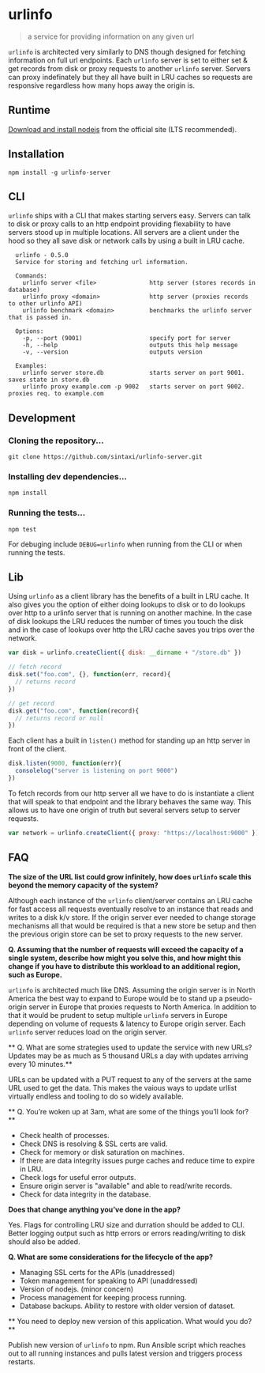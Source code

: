 # urlinfo

> a service for providing information on any given url

`urlinfo` is architected very similarly to DNS though designed for fetching information on full url endpoints. Each `urlinfo` server is set to either set & get records from disk or proxy requests to another `urlinfo` server. Servers can proxy indefinately but they all have built in LRU caches so requests are responsive regardless how many hops away the origin is.

## Runtime

[Download and install nodejs](https://nodejs.org/en/) from the official site (LTS recommended).

## Installation

    npm install -g urlinfo-server

## CLI

`urlinfo` ships with a CLI that makes starting servers easy. Servers can talk to disk or proxy calls to an http endpoint providing flexability to have servers stood up in multiple locations. All servers are a client under the hood so they all save disk or network calls by using a built in LRU cache.

```  
  urlinfo - 0.5.0
  Service for storing and fetching url information.

  Commands:
    urlinfo server <file>               http server (stores records in database)
    urlinfo proxy <domain>              http server (proxies records to other urlinfo API)
    urlinfo benchmark <domain>          benchmarks the urlinfo server that is passed in.

  Options:
    -p, --port (9001)                   specify port for server
    -h, --help                          outputs this help message
    -v, --version                       outputs version

  Examples:
    urlinfo server store.db             starts server on port 9001. saves state in store.db
    urlinfo proxy example.com -p 9002   starts server on port 9002. proxies req. to example.com
```

## Development

### Cloning the repository...

    git clone https://github.com/sintaxi/urlinfo-server.git

### Installing dev dependencies...

    npm install

### Running the tests...

    npm test

For debuging include `DEBUG=urlinfo` when running from the CLI or when running the tests.

## Lib

Using `urlinfo` as a client library has the benefits of a built in LRU cache. It also gives you the option of either doing lookups to disk or to do lookups over http to a urlinfo server that is running on another machine. In the case of disk lookups the LRU reduces the number of times you touch the disk and in the case of lookups over http the LRU cache saves you trips over the network.

```javascript
var disk = urlinfo.createClient({ disk: __dirname + "/store.db" })

// fetch record
disk.set("foo.com", {}, function(err, record){
  // returns record
})

// get record
disk.get("foo.com", function(record){
  // returns record or null
})

```

Each client has a built in `listen()` method for standing up an http server in front of the client.

```javascript
disk.listen(9000, function(err){
  consolelog("server is listening on port 9000")
})
```

To fetch records from our http server all we have to do is instantiate a client that will speak to that endpoint and the library behaves the same way. This allows us to have one origin of truth but several servers setup to server requests.

```javascript
var network = urlinfo.createClient({ proxy: "https://localhost:9000" })

```

## FAQ

**The size of the URL list could grow infinitely, how does `urlinfo` scale this beyond the memory capacity of the system?**

Although each instance of the `urlinfo` client/server contains an LRU cache for fast access all requests eventually resolve to an instance that reads and writes to a disk k/v store. If the origin server ever needed to change storage mechanisms all that would be required is that a new store be setup and then the previous origin store can be set to proxy requests to the new server.

**Q. Assuming that the number of requests will exceed the capacity of a single system, describe how might you solve this, and how might this change if you have to distribute this workload to an additional region, such as Europe.**

`urlinfo` is architected much like DNS. Assuming the origin server is in North America the best way to expand to Europe would be to stand up a pseudo-origin server in Europe that proxies requests to North America. In addition to that it would be prudent to setup multiple `urlinfo` servers in Europe depending on volume of requests & latency to Europe origin server. Each `urlinfo` server reduces load on the origin server.

** Q. What are some strategies used to update the service with new URLs? Updates may be as much as 5 thousand URLs a day with updates arriving every 10 minutes.**

URLs can be updated with a PUT request to any of the servers at the same URL used to get the data. This makes the vaious ways to update urllist virtually endless and tooling to do so widely available.

** Q. You’re woken up at 3am, what are some of the things you’ll look for?**

- Check health of processes.
- Check DNS is resolving & SSL certs are valid.
- Check for memory or disk saturation on machines.
- If there are data integrity issues purge caches and reduce time to expire in LRU.
- Check logs for useful error outputs.
- Ensure origin server is "available" and able to read/write records.
- Check for data integrity in the database.

**Does that change anything you’ve done in the app?**

Yes. Flags for controlling LRU size and durration should be added to CLI. Better logging output such as http errors or errors reading/writing to disk should also be added.

**Q. What are some considerations for the lifecycle of the app?**

- Managing SSL certs for the APIs (unaddressed)
- Token management for speaking to API (unaddressed)
- Version of nodejs. (minor concern)
- Process management for keeping process running.
- Database backups. Ability to restore with older version of dataset.

** You need to deploy new version of this application. What would you do? **

Publish new version of `urlinfo` to npm. Run Ansible script which reaches out to all running instances and pulls latest version and triggers process restarts.




